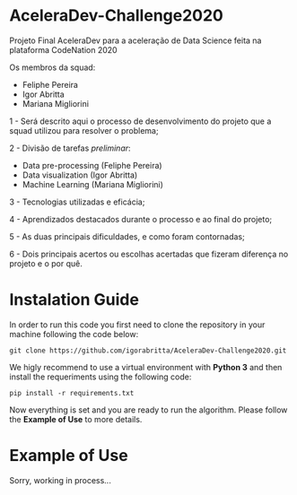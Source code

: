# AceleraDev-Challenge2020
Projeto Final AceleraDev para a aceleração de Data Science feita na plataforma CodeNation 2020

Os membros da squad:
 - Feliphe Pereira
 - Igor Abritta
 - Mariana Migliorini

1 - Será descrito aqui o processo de desenvolvimento do projeto que a squad utilizou para resolver o problema;

2 - Divisão de tarefas *preliminar*:
   - Data pre-processing (Feliphe Pereira)
   - Data visualization (Igor Abritta)
   - Machine Learning (Mariana Migliorini)

3 - Tecnologias utilizadas e eficácia;

4 - Aprendizados destacados durante o processo e ao final do projeto;

5 - As duas principais dificuldades, e como foram contornadas;

6 - Dois principais acertos ou escolhas acertadas que fizeram diferença no projeto e o por quê.


# Instalation Guide

In order to run this code you first need to clone the repository in your machine following the code below:

`git clone https://github.com/igorabritta/AceleraDev-Challenge2020.git`

We higly recommend to use a virtual environment with **Python 3** and then install the requeriments using the following code:

`pip install -r requirements.txt`

Now everything is set and you are ready to run the algorithm.
Please follow the **Example of Use** to more details.

# Example of Use

Sorry, working in process...
